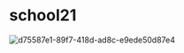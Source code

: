 # school21

![d75587e1-89f7-418d-ad8c-e9ede50d87e4](https://user-images.githubusercontent.com/80685686/184469510-d9635093-2407-4dba-b76b-93cb860f30d0.jpeg)
